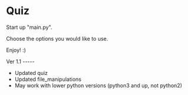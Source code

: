 # Quiz

Start up "main.py".

Choose the options you would like to use.

Enjoy! :)

Ver 1.1 -----

- Updated quiz
- Updated file_manipulations
- May work with lower python versions (python3 and up, not python2)
